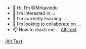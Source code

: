 - 👋 Hi, I’m @Mrkavindu
- 👀 I’m interested in ...
- 🌱 I’m currently learning ...
- 💞️ I’m looking to collaborate on ...
- 📫 How to reach me ...
[Alt Text](https://media.giphy.com/media/vFKqnCdLPNOKc/giphy.gif)
<!---
Mrkavindu/Mrkavindu is a ✨ special ✨ repository because its `README.md` (this file) appears on your GitHub profile.
You can click the Preview link to take a look at your changes.
--->
[iAlt Text](https://media.giphy.com/media/vFKqnCdLPNOKc/giphy.gif)
